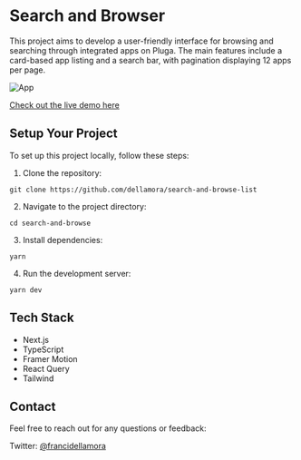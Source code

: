 # Search and Browser

This project aims to develop a user-friendly interface for browsing and searching through integrated apps on Pluga. The main features include a card-based app listing and a search bar, with pagination displaying 12 apps per page.

![App](/public/app.gif)

[Check out the live demo here](https://search-and-browse.vercel.app/)


## Setup Your Project

To set up this project locally, follow these steps:

1. Clone the repository: 
```
git clone https://github.com/dellamora/search-and-browse-list
```
2. Navigate to the project directory:
 ```
 cd search-and-browse
 ```
3. Install dependencies: 
```
yarn
```
4. Run the development server: 
```
yarn dev
```



## Tech Stack 

- Next.js 
- TypeScript
- Framer Motion
- React Query
- Tailwind

## Contact

Feel free to reach out for any questions or feedback:

Twitter: [@francidellamora](https://twitter.com/francidellamora) 
